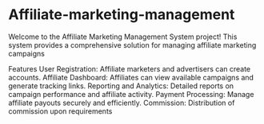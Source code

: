 # Affiliate-marketing-management
Welcome to the Affiliate Marketing Management System project! 
This system provides a comprehensive solution for managing affiliate marketing campaigns

Features
User Registration: Affiliate marketers and advertisers can create accounts.
Affiliate Dashboard: Affiliates can view available campaigns and generate tracking links.
Reporting and Analytics: Detailed reports on campaign performance and affiliate activity.
Payment Processing: Manage affiliate payouts securely and efficiently.
Commission: Distribution of commission upon requirements 
